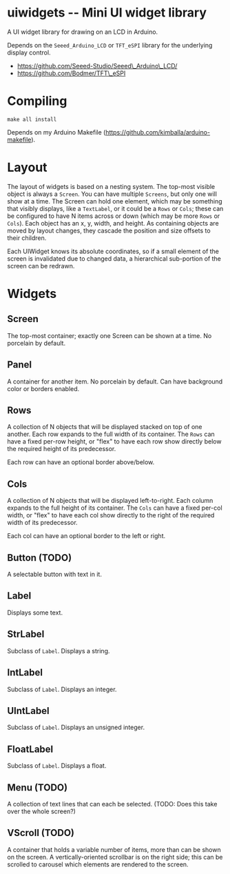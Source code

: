 

uiwidgets -- Mini UI widget library
===================================

A UI widget library for drawing on an LCD in Arduino.

Depends on the `Seeed_Arduino_LCD` or `TFT_eSPI` library for the underlying
display control.

* https://github.com/Seeed-Studio/Seeed\_Arduino\_LCD/
* https://github.com/Bodmer/TFT\_eSPI

Compiling
=========

`make all install`

Depends on my Arduino Makefile (https://github.com/kimballa/arduino-makefile).

Layout
======

The layout of widgets is based on a nesting system. The top-most visible object is always a
`Screen`. You can have multiple `Screens`, but only one will show at a time. The Screen can hold one
element, which may be something that visibly displays, like a `TextLabel`, or it could be a `Rows`
or `Cols`; these can be configured to have N items across or down (which may be more `Rows` or
`Cols`). Each object has an x, y, width, and height.  As containing objects are moved by layout
changes, they cascade the position and size offsets to their children.

Each UIWidget knows its absolute coordinates, so if a small element of the screen is invalidated
due to changed data, a hierarchical sub-portion of the screen can be redrawn.

Widgets
=======

Screen
------
The top-most container; exactly one Screen can be shown at a time. No porcelain by default.

Panel
-----
A container for another item. No porcelain by default. Can have background color or borders enabled.

Rows
----
A collection of N objects that will be displayed stacked on top of one another. Each row expands to
the full width of its container. The `Rows` can have a fixed per-row height, or "flex" to have each
row show directly below the required height of its predecessor.

Each row can have an optional border above/below.

Cols
----
A collection of N objects that will be displayed left-to-right. Each column expands to
the full height of its container. The `Cols` can have a fixed per-col width, or "flex" to have each
col show directly to the right of the required width of its predecessor.

Each col can have an optional border to the left or right.

Button (TODO)
------
A selectable button with text in it.

Label
--------
Displays some text.

StrLabel
--------
Subclass of `Label`. Displays a string.

IntLabel
--------
Subclass of `Label`. Displays an integer.

UIntLabel
--------
Subclass of `Label`. Displays an unsigned integer.

FloatLabel
--------
Subclass of `Label`. Displays a float.

Menu (TODO)
----
A collection of text lines that can each be selected.
(TODO: Does this take over the whole screen?)

VScroll (TODO)
-------
A container that holds a variable number of items, more than can be shown on the screen.
A vertically-oriented scrollbar is on the right side; this can be scrolled to carousel which
elements are rendered to the screen.


